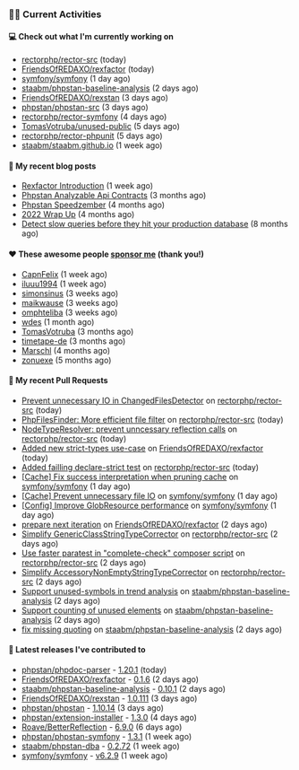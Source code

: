 ### 👨‍💻 Current Activities


#### 💻 Check out what I'm currently working on

- [rectorphp/rector-src](https://github.com/rectorphp/rector-src) (today)
- [FriendsOfREDAXO/rexfactor](https://github.com/FriendsOfREDAXO/rexfactor) (today)
- [symfony/symfony](https://github.com/symfony/symfony) (1 day ago)
- [staabm/phpstan-baseline-analysis](https://github.com/staabm/phpstan-baseline-analysis) (2 days ago)
- [FriendsOfREDAXO/rexstan](https://github.com/FriendsOfREDAXO/rexstan) (3 days ago)
- [phpstan/phpstan-src](https://github.com/phpstan/phpstan-src) (3 days ago)
- [rectorphp/rector-symfony](https://github.com/rectorphp/rector-symfony) (4 days ago)
- [TomasVotruba/unused-public](https://github.com/TomasVotruba/unused-public) (5 days ago)
- [rectorphp/rector-phpunit](https://github.com/rectorphp/rector-phpunit) (5 days ago)
- [staabm/staabm.github.io](https://github.com/staabm/staabm.github.io) (1 week ago)


#### 📜 My recent blog posts

- [Rexfactor Introduction](https://staabm.github.io/2023/04/09/rexfactor-introduction.html) (1 week ago)
- [Phpstan Analyzable Api Contracts](https://staabm.github.io/2022/12/29/phpstan-analyzable-api-contracts.html) (3 months ago)
- [Phpstan Speedzember](https://staabm.github.io/2022/12/23/phpstan-speedzember.html) (4 months ago)
- [2022 Wrap Up](https://staabm.github.io/2022/12/20/2022-wrap-up.html) (4 months ago)
- [Detect slow queries before they hit your production database](https://staabm.github.io/2022/08/16/phpstan-dba-query-plan-analysis.html) (8 months ago)


#### ❤️ These awesome people [sponsor me](https://github.com/sponsors/staabm) (thank you!)

- [CapnFelix](https://github.com/CapnFelix) (1 week ago)
- [iluuu1994](https://github.com/iluuu1994) (1 week ago)
- [simonsinus](https://github.com/simonsinus) (3 weeks ago)
- [maikwause](https://github.com/maikwause) (3 weeks ago)
- [omphteliba](https://github.com/omphteliba) (3 weeks ago)
- [wdes](https://github.com/wdes) (1 month ago)
- [TomasVotruba](https://github.com/TomasVotruba) (3 months ago)
- [timetape-de](https://github.com/timetape-de) (3 months ago)
- [Marschl](https://github.com/Marschl) (4 months ago)
- [zonuexe](https://github.com/zonuexe) (5 months ago)


#### 🔨 My recent Pull Requests

- [Prevent unnecessary IO in ChangedFilesDetector](https://github.com/rectorphp/rector-src/pull/3650) on [rectorphp/rector-src](https://github.com/rectorphp/rector-src) (today)
- [PhpFilesFinder: More efficient file filter](https://github.com/rectorphp/rector-src/pull/3649) on [rectorphp/rector-src](https://github.com/rectorphp/rector-src) (today)
- [NodeTypeResolver: prevent unncessary reflection calls](https://github.com/rectorphp/rector-src/pull/3647) on [rectorphp/rector-src](https://github.com/rectorphp/rector-src) (today)
- [Added new strict-types use-case](https://github.com/FriendsOfREDAXO/rexfactor/pull/77) on [FriendsOfREDAXO/rexfactor](https://github.com/FriendsOfREDAXO/rexfactor) (today)
- [Added failling declare-strict test](https://github.com/rectorphp/rector-src/pull/3646) on [rectorphp/rector-src](https://github.com/rectorphp/rector-src) (today)
- [[Cache] Fix success interpretation when pruning cache](https://github.com/symfony/symfony/pull/50099) on [symfony/symfony](https://github.com/symfony/symfony) (1 day ago)
- [[Cache] Prevent unnecessary file IO](https://github.com/symfony/symfony/pull/50095) on [symfony/symfony](https://github.com/symfony/symfony) (1 day ago)
- [[Config] Improve GlobResource performance](https://github.com/symfony/symfony/pull/50087) on [symfony/symfony](https://github.com/symfony/symfony) (1 day ago)
- [prepare next iteration](https://github.com/FriendsOfREDAXO/rexfactor/pull/75) on [FriendsOfREDAXO/rexfactor](https://github.com/FriendsOfREDAXO/rexfactor) (2 days ago)
- [Simplify GenericClassStringTypeCorrector](https://github.com/rectorphp/rector-src/pull/3638) on [rectorphp/rector-src](https://github.com/rectorphp/rector-src) (2 days ago)
- [Use faster paratest in &#34;complete-check&#34; composer script](https://github.com/rectorphp/rector-src/pull/3637) on [rectorphp/rector-src](https://github.com/rectorphp/rector-src) (2 days ago)
- [Simplify AccessoryNonEmptyStringTypeCorrector](https://github.com/rectorphp/rector-src/pull/3636) on [rectorphp/rector-src](https://github.com/rectorphp/rector-src) (2 days ago)
- [Support unused-symbols in trend analysis](https://github.com/staabm/phpstan-baseline-analysis/pull/117) on [staabm/phpstan-baseline-analysis](https://github.com/staabm/phpstan-baseline-analysis) (2 days ago)
- [Support counting of unused elements](https://github.com/staabm/phpstan-baseline-analysis/pull/116) on [staabm/phpstan-baseline-analysis](https://github.com/staabm/phpstan-baseline-analysis) (2 days ago)
- [fix missing quoting](https://github.com/staabm/phpstan-baseline-analysis/pull/115) on [staabm/phpstan-baseline-analysis](https://github.com/staabm/phpstan-baseline-analysis) (2 days ago)


#### 🔭 Latest releases I've contributed to

- [phpstan/phpdoc-parser](https://github.com/phpstan/phpdoc-parser) - [1.20.1](https://github.com/phpstan/phpdoc-parser/releases/tag/1.20.1) (today)
- [FriendsOfREDAXO/rexfactor](https://github.com/FriendsOfREDAXO/rexfactor) - [0.1.6](https://github.com/FriendsOfREDAXO/rexfactor/releases/tag/0.1.6) (2 days ago)
- [staabm/phpstan-baseline-analysis](https://github.com/staabm/phpstan-baseline-analysis) - [0.10.1](https://github.com/staabm/phpstan-baseline-analysis/releases/tag/0.10.1) (2 days ago)
- [FriendsOfREDAXO/rexstan](https://github.com/FriendsOfREDAXO/rexstan) - [1.0.111](https://github.com/FriendsOfREDAXO/rexstan/releases/tag/1.0.111) (3 days ago)
- [phpstan/phpstan](https://github.com/phpstan/phpstan) - [1.10.14](https://github.com/phpstan/phpstan/releases/tag/1.10.14) (3 days ago)
- [phpstan/extension-installer](https://github.com/phpstan/extension-installer) - [1.3.0](https://github.com/phpstan/extension-installer/releases/tag/1.3.0) (4 days ago)
- [Roave/BetterReflection](https://github.com/Roave/BetterReflection) - [6.9.0](https://github.com/Roave/BetterReflection/releases/tag/6.9.0) (6 days ago)
- [phpstan/phpstan-symfony](https://github.com/phpstan/phpstan-symfony) - [1.3.1](https://github.com/phpstan/phpstan-symfony/releases/tag/1.3.1) (1 week ago)
- [staabm/phpstan-dba](https://github.com/staabm/phpstan-dba) - [0.2.72](https://github.com/staabm/phpstan-dba/releases/tag/0.2.72) (1 week ago)
- [symfony/symfony](https://github.com/symfony/symfony) - [v6.2.9](https://github.com/symfony/symfony/releases/tag/v6.2.9) (1 week ago)
